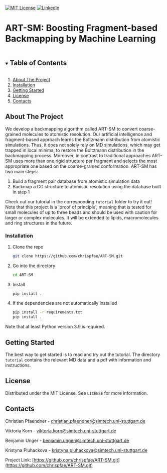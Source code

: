 <!-- PROJECT SHIELDS -->
[![MIT License][license-shield]][license-url]
[![LinkedIn][linkedin-shield]][linkedin-url]

# ART-SM: Boosting Fragment-based Backmapping by Machine Learning

<!-- TABLE OF CONTENTS -->
<details open="open">
  <summary><h2 style="display: inline-block">Table of Contents</h2></summary>
  <ol>
    <li><a href="#about-the-project">About The Project</a></li>
    <li><a href="#installation">Installation</a></li>
    <li><a href="#getting-started">Getting Started</a></li>
    <li><a href="#license">License</a></li>
    <li><a href="#contacts">Contacts</a></li>
  </ol>
</details>


<!-- ABOUT THE PROJECT -->
## About The Project                                                                                    

We develop a backmapping algorithm called ART-SM to convert coarse-grained molecules to atomistic resolution. Our artificial intelligence and fragment-based approach learns the Boltzmann distribution from atomistic simulations. Thus, it does not solely rely on MD simulations, which may get trapped in local minima, to restore the Boltzmann distribution in the backmapping process. Moreover, in contrast to traditional approaches ART-SM uses more than one rigid structure per fragment and selects the most appropriate one based on the coarse-grained conformation. ART-SM has two main steps:

1. Build a fragment pair database from atomistic simulation data
2. Backmap a CG structure to atomistic resolution using the database built in step 1

Check out our tutorial in the corresponding `tutorial` folder to try it out!  
Note that this project is a 'proof of principle', meaning that is tested for small molecules of up to three beads and should be used with caution for larger or complex molecules. It will be extended to lipids, macromolecules and ring structures in the future.

<!-- INSTALLATION -->
### Installation

1. Clone the repo
   ```sh
   git clone https://github.com/chrispfae/ART-SM.git
   ``` 
2. Go into the directory
   ```sh
   cd ART-SM
   ``` 
3. Install
   ```sh
   pip install .
   ``` 
4. If the dependencies are not automatically installed
   ```sh
   pip install -r requirements.txt
   pip install .
   ``` 
Note that at least Python version 3.9 is required.

<!-- GETTING STARTED -->
## Getting Started

The best way to get started is to read and try out the tutorial. The directory `tutorial` contains the relevant MD data and a pdf with information and instructions.

<!-- LICENSE -->
## License

Distributed under the MIT License. See `LICENSE` for more information.

<!-- CONTACTS -->
## Contacts

Christian Pfaendner - christian.pfaendner@simtech.uni-stuttgart.de

Viktoria Korn - viktoria.korn@simtech.uni-stuttgart.de

Benjamin Unger - benjamin.unger@simtech.uni-stuttgart.de

Kristyna Pluhackova - kristyna.pluhackova@simtech.uni-stuttgart.de

Project Link: [https://github.com/chrispfae/ART-SM.git](https://github.com/chrispfae/ART-SM.git)

[license-shield]: https://img.shields.io/github/license/chrispfae/ART-SM.svg?style=for-the-badge
[license-url]: https://github.com/Jonas-Nicodemus/PINNs-based-MPC/blob/main/LICENSE
[linkedin-shield]: https://img.shields.io/badge/-LinkedIn-black.svg?style=for-the-badge&logo=linkedin&colorB=555
[linkedin-url]: https://linkedin.com/in/christian-pfaendner-ba1a53226/
